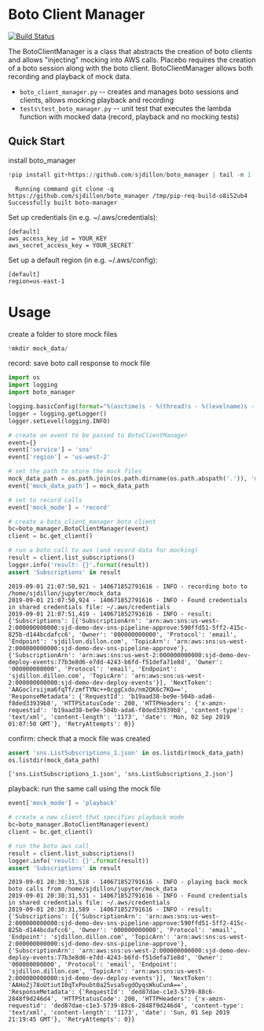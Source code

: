 # Boto Client Manager
[![Build Status](https://travis-ci.org/sjdillon/boto_manager.svg?branch=master)](https://travis-ci.org/sjdillon/boto_manager)

The BotoClientManager is a class that abstracts the creation of boto clients and allows "injecting" mocking into AWS calls.  Placebo requires the creation of a boto session along with the boto client.  BotoClientManager allows both recording and playback of mock data.

* `boto_client_manager.py` -- creates and manages boto sessions and clients, allows mocking playback and recording
* `tests\test_boto_manager.py` -- unit test that executes the lambda function with mocked data (record, playback and no mocking tests)


## Quick Start
install boto_manager


```python
!pip install git+https://github.com/sjdillon/boto_manager | tail -n 1
```

      Running command git clone -q https://github.com/sjdillon/boto_manager /tmp/pip-req-build-o8i52ub4
    Successfully built boto-manager


Set up credentials (in e.g. ~/.aws/credentials):
```
[default]
aws_access_key_id = YOUR_KEY
aws_secret_access_key = YOUR_SECRET`
```

Set up a default region (in e.g. ~/.aws/config):
```
[default]
region=us-east-1
```

# Usage

create a folder to store mock files


```python
!mkdir mock_data/
```

record: save boto call response to mock file


```python
import os
import logging
import boto_manager

logging.basicConfig(format="%(asctime)s - %(thread)s - %(levelname)s - %(message)s")
logger = logging.getLogger()
logger.setLevel(logging.INFO)

# create an event to be passed to BotoClientManager
event={}
event['service'] = 'sns'
event['region'] = 'us-west-2'

# set the path to store the mock files
mock_data_path = os.path.join(os.path.dirname(os.path.abspath('.')), 'mock_data')
event['mock_data_path'] = mock_data_path

# set to record calls
event['mock_mode'] = 'record'

# create a boto_client_manager boto client
bc=boto_manager.BotoClientManager(event)
client = bc.get_client()

# run a boto call to aws (and record data for mocking)
result = client.list_subscriptions()
logger.info('result: {}'.format(result))
assert 'Subscriptions' in result

```

    2019-09-01 21:07:50,921 - 140671852791616 - INFO - recording boto to /home/sjdillon/jupyter/mock_data
    2019-09-01 21:07:50,924 - 140671852791616 - INFO - Found credentials in shared credentials file: ~/.aws/credentials
    2019-09-01 21:07:51,419 - 140671852791616 - INFO - result: {'Subscriptions': [{'SubscriptionArn': 'arn:aws:sns:us-west-2:000000000000:sjd-demo-dev-sns-pipeline-approve:590ffd51-5ff2-415c-825b-d144bcdafcc6', 'Owner': '000000000000', 'Protocol': 'email', 'Endpoint': 'sjdillon.dillon.com', 'TopicArn': 'arn:aws:sns:us-west-2:000000000000:sjd-demo-dev-sns-pipeline-approve'}, {'SubscriptionArn': 'arn:aws:sns:us-west-2:000000000000:sjd-demo-dev-deploy-events:77b3e8d6-e7dd-4243-b6fd-f51defa71e8d', 'Owner': '000000000000', 'Protocol': 'email', 'Endpoint': 'sjdillon.dillon.com', 'TopicArn': 'arn:aws:sns:us-west-2:000000000000:sjd-demo-dev-deploy-events'}], 'NextToken': 'AAGoclrsijma6fqTf/zmfTYNc++0cggCxdo/nm2QK6c7KQ==', 'ResponseMetadata': {'RequestId': 'b19aad38-be9e-504b-ada6-f8ded33939b8', 'HTTPStatusCode': 200, 'HTTPHeaders': {'x-amzn-requestid': 'b19aad38-be9e-504b-ada6-f8ded33939b8', 'content-type': 'text/xml', 'content-length': '1173', 'date': 'Mon, 02 Sep 2019 01:07:50 GMT'}, 'RetryAttempts': 0}}


confirm: check that a mock file was created


```python
assert 'sns.ListSubscriptions_1.json' in os.listdir(mock_data_path)
os.listdir(mock_data_path)

```




    ['sns.ListSubscriptions_1.json', 'sns.ListSubscriptions_2.json']



playback: run the same call using the mock file


```python
event['mock_mode'] = 'playback'

# create a new client that specifies playback mode
bc=boto_manager.BotoClientManager(event)
client = bc.get_client()

# run the boto aws call
result = client.list_subscriptions()
logger.info('result: {}'.format(result))
assert 'Subscriptions' in result

```

    2019-09-01 20:30:31,518 - 140671852791616 - INFO - playing back mock boto calls from /home/sjdillon/jupyter/mock_data
    2019-09-01 20:30:31,531 - 140671852791616 - INFO - Found credentials in shared credentials file: ~/.aws/credentials
    2019-09-01 20:30:31,589 - 140671852791616 - INFO - result: {'Subscriptions': [{'SubscriptionArn': 'arn:aws:sns:us-west-2:000000000000:sjd-demo-dev-sns-pipeline-approve:590ffd51-5ff2-415c-825b-d144bcdafcc6', 'Owner': '000000000000', 'Protocol': 'email', 'Endpoint': 'sjdillon.dillon.com', 'TopicArn': 'arn:aws:sns:us-west-2:000000000000:sjd-demo-dev-sns-pipeline-approve'}, {'SubscriptionArn': 'arn:aws:sns:us-west-2:000000000000:sjd-demo-dev-deploy-events:77b3e8d6-e7dd-4243-b6fd-f51defa71e8d', 'Owner': '000000000000', 'Protocol': 'email', 'Endpoint': 'sjdillon.dillon.com', 'TopicArn': 'arn:aws:sns:us-west-2:000000000000:sjd-demo-dev-deploy-events'}], 'NextToken': 'AAHoZj78oUtiutI0qTxPoubt0a25vsa5vgdOyqsWkuCunA==', 'ResponseMetadata': {'RequestId': 'ded87dae-c1e3-5739-88c6-2848f9d246d4', 'HTTPStatusCode': 200, 'HTTPHeaders': {'x-amzn-requestid': 'ded87dae-c1e3-5739-88c6-2848f9d246d4', 'content-type': 'text/xml', 'content-length': '1173', 'date': 'Sun, 01 Sep 2019 21:19:45 GMT'}, 'RetryAttempts': 0}}
